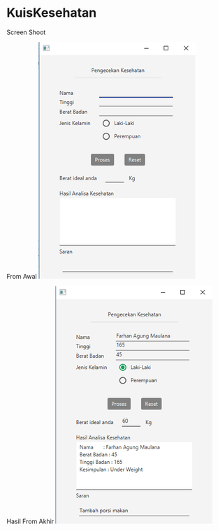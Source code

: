 # KuisKesehatan
Screen Shoot

From Awal
![alt text](https://github.com/famaulana/KuisKesehatan/blob/master/src/kuiskesehatan/From%20awal.png)

Hasil From Akhir
![alt text](https://github.com/famaulana/KuisKesehatan/blob/master/src/kuiskesehatan/From%20akhir.png)
